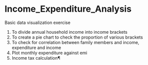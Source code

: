 # Income_Expenditure_Analysis
Basic data visualization exercise
1. To divide annual household income into income brackets
2. To create a pie chart to check the proportion of various brackets
3. To check for correlation between family members and income, expenditure and income 
4. Plot monthly expenditure against emi
5. Income tax calculation¶

